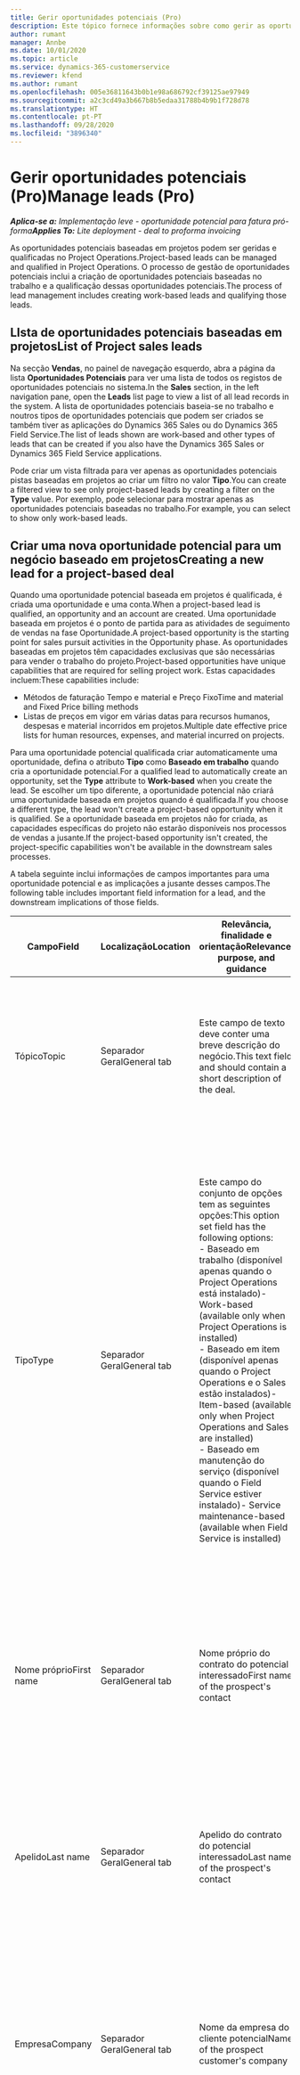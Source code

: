 ```yaml
---
title: Gerir oportunidades potenciais (Pro)
description: Este tópico fornece informações sobre como gerir as oportunidades potenciais baseadas em projetos (pro).
author: rumant
manager: Annbe
ms.date: 10/01/2020
ms.topic: article
ms.service: dynamics-365-customerservice
ms.reviewer: kfend
ms.author: rumant
ms.openlocfilehash: 005e36811643b0b1e98a686792cf39125ae97949
ms.sourcegitcommit: a2c3cd49a3b667b8b5edaa31788b4b9b1f728d78
ms.translationtype: HT
ms.contentlocale: pt-PT
ms.lasthandoff: 09/28/2020
ms.locfileid: "3896340"
---
```

# <a name="manage-leads-pro"></a><span data-ttu-id="ef4e2-103">Gerir oportunidades potenciais (Pro)</span><span class="sxs-lookup"><span data-stu-id="ef4e2-103">Manage leads (Pro)</span></span>

<span data-ttu-id="ef4e2-104">_**Aplica-se a:** Implementação leve - oportunidade potencial para fatura pró-forma_</span><span class="sxs-lookup"><span data-stu-id="ef4e2-104">_**Applies To:** Lite deployment - deal to proforma invoicing_</span></span>

<span data-ttu-id="ef4e2-105">As oportunidades potenciais baseadas em projetos podem ser geridas e qualificadas no Project Operations.</span><span class="sxs-lookup"><span data-stu-id="ef4e2-105">Project-based leads can be managed and qualified in Project Operations.</span></span> <span data-ttu-id="ef4e2-106">O processo de gestão de oportunidades potenciais inclui a criação de oportunidades potenciais baseadas no trabalho e a qualificação dessas oportunidades potenciais.</span><span class="sxs-lookup"><span data-stu-id="ef4e2-106">The process of lead management includes creating work-based leads and qualifying those leads.</span></span> 

## <a name="list-of-project-sales-leads"></a><span data-ttu-id="ef4e2-107">LIsta de oportunidades potenciais baseadas em projetos</span><span class="sxs-lookup"><span data-stu-id="ef4e2-107">List of Project sales leads</span></span>

<span data-ttu-id="ef4e2-108">Na secção **Vendas**, no painel de navegação esquerdo, abra a página da lista **Oportunidades Potenciais** para ver uma lista de todos os registos de oportunidades potenciais no sistema.</span><span class="sxs-lookup"><span data-stu-id="ef4e2-108">In the **Sales** section, in the left navigation pane, open the **Leads** list page to view a list of all lead records in the system.</span></span> <span data-ttu-id="ef4e2-109">A lista de oportunidades potenciais baseia-se no trabalho e noutros tipos de oportunidades potenciais que podem ser criados se também tiver as aplicações do Dynamics 365 Sales ou do Dynamics 365 Field Service.</span><span class="sxs-lookup"><span data-stu-id="ef4e2-109">The list of leads shown are work-based and other types of leads that can be created if you also have the Dynamics 365 Sales or Dynamics 365 Field Service applications.</span></span>

<span data-ttu-id="ef4e2-110">Pode criar um vista filtrada para ver apenas as oportunidades potenciais pistas baseadas em projetos ao criar um filtro no valor **Tipo**.</span><span class="sxs-lookup"><span data-stu-id="ef4e2-110">You can create a filtered view to see only project-based leads by creating a filter on the **Type** value.</span></span> <span data-ttu-id="ef4e2-111">Por exemplo, pode selecionar para mostrar apenas as oportunidades potenciais baseadas no trabalho.</span><span class="sxs-lookup"><span data-stu-id="ef4e2-111">For example, you can select to show only work-based leads.</span></span>

## <a name="creating-a-new-lead-for-a-project-based-deal"></a><span data-ttu-id="ef4e2-112">Criar uma nova oportunidade potencial para um negócio baseado em projetos</span><span class="sxs-lookup"><span data-stu-id="ef4e2-112">Creating a new lead for a project-based deal</span></span>

<span data-ttu-id="ef4e2-113">Quando uma oportunidade potencial baseada em projetos é qualificada, é criada uma oportunidade e uma conta.</span><span class="sxs-lookup"><span data-stu-id="ef4e2-113">When a project-based lead is qualified, an opportunity and an account are created.</span></span> <span data-ttu-id="ef4e2-114">Uma oportunidade baseada em projetos é o ponto de partida para as atividades de seguimento de vendas na fase Oportunidade.</span><span class="sxs-lookup"><span data-stu-id="ef4e2-114">A project-based opportunity is the starting point for sales pursuit activities in the Opportunity phase.</span></span> <span data-ttu-id="ef4e2-115">As oportunidades baseadas em projetos têm capacidades exclusivas que são necessárias para vender o trabalho do projeto.</span><span class="sxs-lookup"><span data-stu-id="ef4e2-115">Project-based opportunities have unique capabilities that are required for selling project work.</span></span> <span data-ttu-id="ef4e2-116">Estas capacidades incluem:</span><span class="sxs-lookup"><span data-stu-id="ef4e2-116">These capabilities include:</span></span>

- <span data-ttu-id="ef4e2-117">Métodos de faturação Tempo e material e Preço Fixo</span><span class="sxs-lookup"><span data-stu-id="ef4e2-117">Time and material and Fixed Price billing methods</span></span>
- <span data-ttu-id="ef4e2-118">Listas de preços em vigor em várias datas para recursos humanos, despesas e material incorridos em projetos.</span><span class="sxs-lookup"><span data-stu-id="ef4e2-118">Multiple date effective price lists for human resources, expenses, and material incurred on projects.</span></span>

<span data-ttu-id="ef4e2-119">Para uma oportunidade potencial qualificada criar automaticamente uma oportunidade, defina o atributo **Tipo** como **Baseado em trabalho** quando cria a oportunidade potencial.</span><span class="sxs-lookup"><span data-stu-id="ef4e2-119">For a qualified lead to automatically create an opportunity, set the **Type** attribute to **Work-based** when you create the lead.</span></span> <span data-ttu-id="ef4e2-120">Se escolher um tipo diferente, a oportunidade potencial não criará uma oportunidade baseada em projetos quando é qualificada.</span><span class="sxs-lookup"><span data-stu-id="ef4e2-120">If you choose a different type, the lead won't create a project-based opportunity when it is qualified.</span></span> <span data-ttu-id="ef4e2-121">Se a oportunidade baseada em projetos não for criada, as capacidades específicas do projeto não estarão disponíveis nos processos de vendas a jusante.</span><span class="sxs-lookup"><span data-stu-id="ef4e2-121">If the project-based opportunity isn't created, the project-specific capabilities won't be available in the downstream sales processes.</span></span>

<span data-ttu-id="ef4e2-122">A tabela seguinte inclui informações de campos importantes para uma oportunidade potencial e as implicações a jusante desses campos.</span><span class="sxs-lookup"><span data-stu-id="ef4e2-122">The following table includes important field information for a lead, and the downstream implications of those fields.</span></span>

| <span data-ttu-id="ef4e2-123">**Campo**</span><span class="sxs-lookup"><span data-stu-id="ef4e2-123">**Field**</span></span> | <span data-ttu-id="ef4e2-124">**Localização**</span><span class="sxs-lookup"><span data-stu-id="ef4e2-124">**Location**</span></span> | <span data-ttu-id="ef4e2-125">**Relevância, finalidade e orientação**</span><span class="sxs-lookup"><span data-stu-id="ef4e2-125">**Relevance, purpose, and guidance**</span></span> | <span data-ttu-id="ef4e2-126">**Impacto a jusante**</span><span class="sxs-lookup"><span data-stu-id="ef4e2-126">**Downstream impact**</span></span> |
| --- | --- | --- | --- |
| <span data-ttu-id="ef4e2-127">Tópico</span><span class="sxs-lookup"><span data-stu-id="ef4e2-127">Topic</span></span> | <span data-ttu-id="ef4e2-128">Separador Geral</span><span class="sxs-lookup"><span data-stu-id="ef4e2-128">General tab</span></span> | <span data-ttu-id="ef4e2-129">Este campo de texto deve conter uma breve descrição do negócio.</span><span class="sxs-lookup"><span data-stu-id="ef4e2-129">This text field and should contain a short description of the deal.</span></span> | <span data-ttu-id="ef4e2-130">O tópico da oportunidade potencial assume por predefinição o tópico da Oportunidade e o contrato Nome da Proposta e do Projeto.</span><span class="sxs-lookup"><span data-stu-id="ef4e2-130">The topic of the lead will default as the topic of the Opportunity, and the name of Quote and Project contract.</span></span> |
| <span data-ttu-id="ef4e2-131">Tipo</span><span class="sxs-lookup"><span data-stu-id="ef4e2-131">Type</span></span> | <span data-ttu-id="ef4e2-132">Separador Geral</span><span class="sxs-lookup"><span data-stu-id="ef4e2-132">General tab</span></span> | <span data-ttu-id="ef4e2-133">Este campo do conjunto de opções tem as seguintes opções:</span><span class="sxs-lookup"><span data-stu-id="ef4e2-133">This option set field has the following options:</span></span></br><span data-ttu-id="ef4e2-134">- Baseado em trabalho (disponível apenas quando o Project Operations está instalado)</span><span class="sxs-lookup"><span data-stu-id="ef4e2-134">- Work-based (available only when Project Operations is installed)</span></span></br><span data-ttu-id="ef4e2-135">- Baseado em item (disponível apenas quando o Project Operations e o Sales estão instalados)</span><span class="sxs-lookup"><span data-stu-id="ef4e2-135">- Item-based (available only when Project Operations and Sales are installed)</span></span></br><span data-ttu-id="ef4e2-136">- Baseado em manutenção do serviço (disponível quando o Field Service estiver instalado)</span><span class="sxs-lookup"><span data-stu-id="ef4e2-136">- Service maintenance-based (available when Field Service is installed)</span></span> | <span data-ttu-id="ef4e2-137">Quando o valor deste campo é definido como **Baseado em trabalho** na oportunidade potencial, a oportunidade potencial é qualificada para criar uma Oportunidade Baseada em Projetos.</span><span class="sxs-lookup"><span data-stu-id="ef4e2-137">When the value of this field is set to **Work-based** on the lead, the lead is qualified to create a Project-based Opportunity.</span></span> <span data-ttu-id="ef4e2-138">É necessária uma oportunidade baseada em projetos para ativar todas as funcionalidades e extensões específicas do projeto no processo de vendas a jusante para este negócio.</span><span class="sxs-lookup"><span data-stu-id="ef4e2-138">A project-based opportunity is required to enable all project-specific extensions and functionality in the downstream sales process for this deal.</span></span> |
| <span data-ttu-id="ef4e2-139">Nome próprio</span><span class="sxs-lookup"><span data-stu-id="ef4e2-139">First name</span></span> | <span data-ttu-id="ef4e2-140">Separador Geral</span><span class="sxs-lookup"><span data-stu-id="ef4e2-140">General tab</span></span> | <span data-ttu-id="ef4e2-141">Nome próprio do contrato do potencial interessado</span><span class="sxs-lookup"><span data-stu-id="ef4e2-141">First name of the prospect's contact</span></span> | <span data-ttu-id="ef4e2-142">Quando a oportunidade potencial é qualificada, é criada uma conta, um contacto e uma oportunidade.</span><span class="sxs-lookup"><span data-stu-id="ef4e2-142">When the lead is qualified, an account, contact, and opportunity are created.</span></span> <span data-ttu-id="ef4e2-143">O nome próprio do contacto é o valor aqui definido.</span><span class="sxs-lookup"><span data-stu-id="ef4e2-143">The first name of the contact is the value set here.</span></span> |
| <span data-ttu-id="ef4e2-144">Apelido</span><span class="sxs-lookup"><span data-stu-id="ef4e2-144">Last name</span></span> | <span data-ttu-id="ef4e2-145">Separador Geral</span><span class="sxs-lookup"><span data-stu-id="ef4e2-145">General tab</span></span> | <span data-ttu-id="ef4e2-146">Apelido do contrato do potencial interessado</span><span class="sxs-lookup"><span data-stu-id="ef4e2-146">Last name of the prospect's contact</span></span> | <span data-ttu-id="ef4e2-147">Quando a oportunidade potencial é qualificada, é criada uma conta, um contacto e uma oportunidade.</span><span class="sxs-lookup"><span data-stu-id="ef4e2-147">When the lead is qualified, an account, contact, and opportunity are created.</span></span> <span data-ttu-id="ef4e2-148">O apelido do contacto é o valor aqui definido.</span><span class="sxs-lookup"><span data-stu-id="ef4e2-148">The last name of the contact is the value set here.</span></span> |
| <span data-ttu-id="ef4e2-149">Empresa</span><span class="sxs-lookup"><span data-stu-id="ef4e2-149">Company</span></span> | <span data-ttu-id="ef4e2-150">Separador Geral</span><span class="sxs-lookup"><span data-stu-id="ef4e2-150">General tab</span></span> | <span data-ttu-id="ef4e2-151">Nome da empresa do cliente potencial</span><span class="sxs-lookup"><span data-stu-id="ef4e2-151">Name of the prospect customer's company</span></span> | <span data-ttu-id="ef4e2-152">Quando a oportunidade potencial é qualificada, é criada uma conta, um contacto e uma oportunidade.</span><span class="sxs-lookup"><span data-stu-id="ef4e2-152">When the lead is qualified, an account, contact, and opportunity are created.</span></span> <span data-ttu-id="ef4e2-153">O nome da conta criada é o valor aqui definido.</span><span class="sxs-lookup"><span data-stu-id="ef4e2-153">The name of the account created is the value set here.</span></span> |
| <span data-ttu-id="ef4e2-154">Moeda</span><span class="sxs-lookup"><span data-stu-id="ef4e2-154">Currency</span></span> | <span data-ttu-id="ef4e2-155">Separador Detalhes</span><span class="sxs-lookup"><span data-stu-id="ef4e2-155">Details tab</span></span> | <span data-ttu-id="ef4e2-156">Moeda do cliente do potencial interessado</span><span class="sxs-lookup"><span data-stu-id="ef4e2-156">Prospect customer's currency</span></span> | <span data-ttu-id="ef4e2-157">Quando a oportunidade potencial é qualificada, é criada uma conta, um contacto e uma oportunidade.</span><span class="sxs-lookup"><span data-stu-id="ef4e2-157">When the lead is qualified, an account, contact, and opportunity are created.</span></span> <span data-ttu-id="ef4e2-158">A moeda da conta criada é o valor aqui definido.</span><span class="sxs-lookup"><span data-stu-id="ef4e2-158">The currency of the account created is the value set here.</span></span> |

## <a name="qualify-a-new-project-based-lead"></a><span data-ttu-id="ef4e2-159">Qualificar uma nova oportunidade potencial baseada em projetos</span><span class="sxs-lookup"><span data-stu-id="ef4e2-159">Qualify a new project-based lead</span></span>

<span data-ttu-id="ef4e2-160">As oportunidades potenciais que têm o valor **Tipo** definido como **Baseado em trabalho** são chamadas oportunidades potenciais baseadas em projetos.</span><span class="sxs-lookup"><span data-stu-id="ef4e2-160">Leads that have the **Type** value set to **Work-based** are called project-based leads.</span></span> <span data-ttu-id="ef4e2-161">Quando uma oportunidade potencial baseada em projetos é qualificada, é criado o seguinte:</span><span class="sxs-lookup"><span data-stu-id="ef4e2-161">When a project-based lead is qualified, the following is created:</span></span>

- <span data-ttu-id="ef4e2-162">Uma conta que utiliza o campo **Empresa** a partir da oportunidade potencial.</span><span class="sxs-lookup"><span data-stu-id="ef4e2-162">An account that uses the **Company** field from the lead.</span></span>
- <span data-ttu-id="ef4e2-163">Um registo de contacto associado à conta baseado nos valores nos campos **Nome Próprio** e **Apelido** na oportunidade potencial.</span><span class="sxs-lookup"><span data-stu-id="ef4e2-163">A contact record associated to the account based on the values in the **First Name** and **Last Name** fields on the lead.</span></span>
- <span data-ttu-id="ef4e2-164">Uma oportunidade baseada em projetos que tem o campo **Tipo** definido como &quot;**Baseado em trabalho**.</span><span class="sxs-lookup"><span data-stu-id="ef4e2-164">A project-based opportunity that has the **Type** field set to &quot;**Work-based**.</span></span>

<span data-ttu-id="ef4e2-165">Para obter informações mais detalhadas sobre como qualificar oportunidades potenciais, consulte [Qualificar ou converter oportunidades potenciais](https://docs.microsoft.com/dynamics365/sales-enterprise/qualify-lead-convert-opportunity-sales).</span><span class="sxs-lookup"><span data-stu-id="ef4e2-165">For more detailed information on qualifying leads, see[Qualify or convert leads](https://docs.microsoft.com/dynamics365/sales-enterprise/qualify-lead-convert-opportunity-sales).</span></span>

## <a name="business-process-flow-for-project-based-deals"></a><span data-ttu-id="ef4e2-166">Fluxo do processo de negócio para as oportunidades potenciais baseadas em projetos</span><span class="sxs-lookup"><span data-stu-id="ef4e2-166">Business process flow for project-based deals</span></span>

<span data-ttu-id="ef4e2-167">Os seguintes fluxos do processo de negócio são suportados para as oportunidades potenciais baseadas no projeto no Project Operations:</span><span class="sxs-lookup"><span data-stu-id="ef4e2-167">The following business process flows are supported for project-based deals in Project Operations:</span></span>

- <span data-ttu-id="ef4e2-168">Processo de negócio da Oportunidade Potencial à Oportunidade</span><span class="sxs-lookup"><span data-stu-id="ef4e2-168">Lead to Opportunity business process</span></span>
- <span data-ttu-id="ef4e2-169">Processo de vendas da Oportunidade</span><span class="sxs-lookup"><span data-stu-id="ef4e2-169">Opportunity sales process</span></span>

<span data-ttu-id="ef4e2-170">O processo de negócio Da Oportunidade Potencial à Oportunidade suporta as seguintes fases:</span><span class="sxs-lookup"><span data-stu-id="ef4e2-170">The Lead to Opportunity business process supports the following stages:</span></span>

| <span data-ttu-id="ef4e2-171">Nome da fase</span><span class="sxs-lookup"><span data-stu-id="ef4e2-171">Stage name</span></span> | <span data-ttu-id="ef4e2-172">Entidade mapeada</span><span class="sxs-lookup"><span data-stu-id="ef4e2-172">Mapped entity</span></span> | <span data-ttu-id="ef4e2-173">Funcionalidade</span><span class="sxs-lookup"><span data-stu-id="ef4e2-173">Functionality</span></span> |
| --- | --- | --- |
| <span data-ttu-id="ef4e2-174">Qualificar</span><span class="sxs-lookup"><span data-stu-id="ef4e2-174">Qualify</span></span> | <span data-ttu-id="ef4e2-175">Oportunidade Potencial</span><span class="sxs-lookup"><span data-stu-id="ef4e2-175">Lead</span></span> | <span data-ttu-id="ef4e2-176">Qualifique a oportunidade potencial para criar uma conta, um contacto e uma oportunidade.</span><span class="sxs-lookup"><span data-stu-id="ef4e2-176">Qualify the lead to create an account, contact, and an opportunity.</span></span> |
| <span data-ttu-id="ef4e2-177">Desenvolver</span><span class="sxs-lookup"><span data-stu-id="ef4e2-177">Develop</span></span> | <span data-ttu-id="ef4e2-178">Oportunidade</span><span class="sxs-lookup"><span data-stu-id="ef4e2-178">Opportunity</span></span> | <span data-ttu-id="ef4e2-179">Desenvolva a oportunidade para adicionar mais informações sobre o trabalho envolvido, os principais intervenientes e a concorrência.</span><span class="sxs-lookup"><span data-stu-id="ef4e2-179">Develop the opportunity to add more information on the work involved, key stakeholders, and competition.</span></span> |
| <span data-ttu-id="ef4e2-180">Propor</span><span class="sxs-lookup"><span data-stu-id="ef4e2-180">Propose</span></span> | <span data-ttu-id="ef4e2-181">Oportunidade</span><span class="sxs-lookup"><span data-stu-id="ef4e2-181">Opportunity</span></span> | <span data-ttu-id="ef4e2-182">Desenvolva a proposta e obtenha a aprovação da equipa de revisão interna.</span><span class="sxs-lookup"><span data-stu-id="ef4e2-182">Develop the proposal and get approval from the internal review team.</span></span> |
| <span data-ttu-id="ef4e2-183">Fechar</span><span class="sxs-lookup"><span data-stu-id="ef4e2-183">Close</span></span> | <span data-ttu-id="ef4e2-184">Oportunidade</span><span class="sxs-lookup"><span data-stu-id="ef4e2-184">Opportunity</span></span> | <span data-ttu-id="ef4e2-185">Ganhe a oportunidade de fechar o negócio.</span><span class="sxs-lookup"><span data-stu-id="ef4e2-185">Win the opportunity to close the deal.</span></span> |
